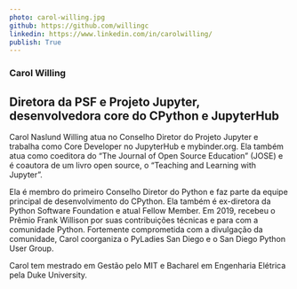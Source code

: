 ```yaml
---
photo: carol-willing.jpg
github: https://github.com/willingc
linkedin: https://www.linkedin.com/in/carolwilling/
publish: True
---
```


### Carol Willing
## Diretora da PSF e Projeto Jupyter, desenvolvedora core do CPython e JupyterHub

Carol Naslund Willing atua no Conselho Diretor do Projeto Jupyter e trabalha como Core Developer no JupyterHub e mybinder.org. Ela também atua como coeditora do “The Journal of Open Source Education” (JOSE) e é coautora de um  livro open source, o “Teaching and Learning with Jupyter”.

Ela é membro do primeiro Conselho Diretor do Python e faz parte da equipe principal de desenvolvimento do CPython. Ela também é ex-diretora da Python Software Foundation e atual Fellow Member. Em 2019, recebeu o Prêmio Frank Willison por suas contribuições técnicas e para com a comunidade Python. Fortemente comprometida com a divulgação da comunidade, Carol coorganiza o PyLadies San Diego e o San Diego Python User Group.

Carol tem mestrado em Gestão pelo MIT e Bacharel em Engenharia Elétrica pela Duke University.

